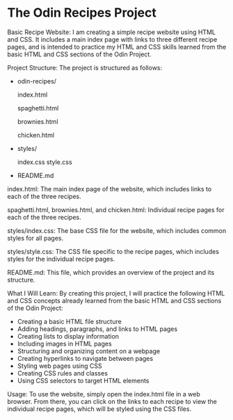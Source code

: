 # The Odin Recipes Project

Basic Recipe Website:
I am creating a simple recipe website using HTML and CSS. It includes a main index page with links to three different recipe pages, and is intended to practice my HTML and CSS skills learned from the basic HTML and CSS sections of the Odin Project.

Project Structure:
The project is structured as follows:

- odin-recipes/

  index.html

  spaghetti.html

  brownies.html

  chicken.html

- styles/

  index.css
  style.css

- README.md

index.html: The main index page of the website, which includes links to each of the three recipes.

spaghetti.html, brownies.html, and chicken.html: Individual recipe pages for each of the three recipes.

styles/index.css: The base CSS file for the website, which includes common styles for all pages.

styles/style.css: The CSS file specific to the recipe pages, which includes styles for the individual recipe pages.

README.md: This file, which provides an overview of the project and its structure.

What I Will Learn:
By creating this project, I will practice the following HTML and CSS concepts already learned from the basic HTML and CSS sections of the Odin Project:

- Creating a basic HTML file structure
- Adding headings, paragraphs, and links to HTML pages
- Creating lists to display information
- Including images in HTML pages
- Structuring and organizing content on a webpage
- Creating hyperlinks to navigate between pages
- Styling web pages using CSS
- Creating CSS rules and classes
- Using CSS selectors to target HTML elements

Usage:
To use the website, simply open the index.html file in a web browser. From there, you can click on the links to each recipe to view the individual recipe pages, which will be styled using the CSS files.
